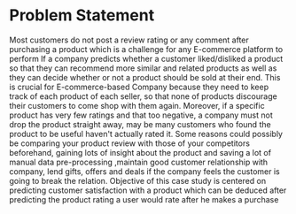 # Problem Statement
Most customers do not post a review rating or any comment after purchasing a product which is a challenge for any E-commerce platform to perform If a company predicts whether a customer liked/disliked a product so that they can recommend more similar and related products as well as they can decide whether or not a product should be sold at their end. This is crucial for E-commerce-based Company because they need to keep track of each product of each seller, so that none of products discourage their customers to come shop with them again. Moreover, if a specific product has very few ratings and that too negative, a company must not drop the product straight away, may be many customers who found the product to be useful haven't actually rated it. Some reasons could possibly be comparing your product review with those of your competitors beforehand, gaining lots of insight about the product and saving a lot of manual data pre-processing ,maintain good customer relationship with company, lend gifts, offers and deals if the company feels the customer is going to break the relation. Objective of this case study is centered on predicting customer satisfaction with a product which can be deduced after predicting the product rating a user would rate after he makes a purchase

